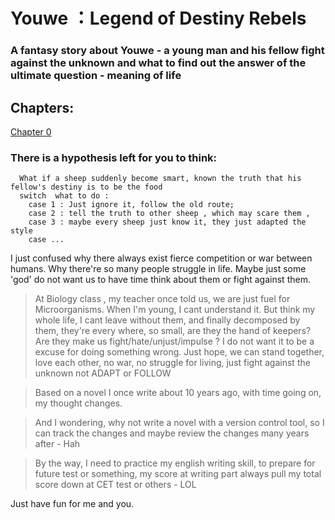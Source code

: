 # Youwe ：Legend of Destiny Rebels
 ### A fantasy story about Youwe - a young man and his fellow fight against the unknown and what to find out the answer of the ultimate question - meaning of life

## Chapters:

[Chapter 0](chapters/chapter-0)

### There is a hypothesis left for you to think:

```
  What if a sheep suddenly become smart, known the truth that his fellow's destiny is to be the food
  switch  what to do : 
    case 1 : Just ignore it, follow the old route; 
    case 2 : tell the truth to other sheep , which may scare them , 
    case 3 : maybe every sheep just know it, they just adapted the style
    case ...
```
I just confused why there always exist fierce competition or war between humans. Why there're so many people struggle in life. Maybe just some 'god' do not want us to have time think about them or fight against them. 

 > At Biology class , my teacher once told us, we are just fuel for Microorganisms. When I'm young, I cant understand it. But think my whole life, I cant leave without them, and finally decomposed by them, they're every where, so small, are they the hand of keepers? Are they make us fight/hate/unjust/impulse ? I do not want it to be a excuse for doing something wrong. Just hope, we can stand together, love each other, no war, no struggle for living, just fight against the unknown not ADAPT or FOLLOW

 >Based on a novel I once write about 10 years ago, with time going on, my thought changes.

 >And I wondering, why not write a novel with a version control tool, so I can track the changes and maybe review the changes many years after - Hah

 >By the way, I need to practice my english writing skill, to prepare for future test or something, my score at writing part always pull my total score down at CET test or others - LOL


 Just have fun for me and you. 


